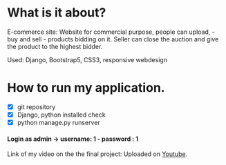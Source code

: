 # What is it about?

E-commerce site:
Website for commercial purpose, people can upload, - buy and sell - products bidding on it. Seller can close the auction and give the product to the highest bidder.

Used:
Django, Bootstrap5, CSS3, responsive webdesign


 #  How to run my application. #
- [x] git repository   
- [x]  Django, python installed check
- [x]  python manage.py runserver    

#### Login as admin -> username: 1 - password : 1 ####

Link of my video on the the final project:  Uploaded on [Youtube](https://youtu.be/kJygw9ngGIA).
